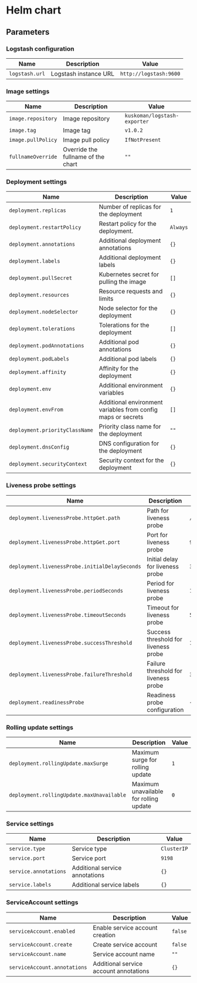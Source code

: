 # Helm chart

## Parameters

### Logstash configuration

| Name           | Description           | Value                  |
| -------------- | --------------------- | ---------------------- |
| `logstash.url` | Logstash instance URL | `http://logstash:9600` |

### Image settings

| Name               | Description                        | Value                        |
| ------------------ | ---------------------------------- | ---------------------------- |
| `image.repository` | Image repository                   | `kuskoman/logstash-exporter` |
| `image.tag`        | Image tag                          | `v1.0.2`                     |
| `image.pullPolicy` | Image pull policy                  | `IfNotPresent`               |
| `fullnameOverride` | Override the fullname of the chart | `""`                         |

### Deployment settings

| Name                           | Description                                                  | Value    |
| ------------------------------ | ------------------------------------------------------------ | -------- |
| `deployment.replicas`          | Number of replicas for the deployment                        | `1`      |
| `deployment.restartPolicy`     | Restart policy for the deployment.                           | `Always` |
| `deployment.annotations`       | Additional deployment annotations                            | `{}`     |
| `deployment.labels`            | Additional deployment labels                                 | `{}`     |
| `deployment.pullSecret`        | Kubernetes secret for pulling the image                      | `[]`     |
| `deployment.resources`         | Resource requests and limits                                 | `{}`     |
| `deployment.nodeSelector`      | Node selector for the deployment                             | `{}`     |
| `deployment.tolerations`       | Tolerations for the deployment                               | `[]`     |
| `deployment.podAnnotations`    | Additional pod annotations                                   | `{}`     |
| `deployment.podLabels`         | Additional pod labels                                        | `{}`     |
| `deployment.affinity`          | Affinity for the deployment                                  | `{}`     |
| `deployment.env`               | Additional environment variables                             | `{}`     |
| `deployment.envFrom`           | Additional environment variables from config maps or secrets | `[]`     |
| `deployment.priorityClassName` | Priority class name for the deployment                       | `""`     |
| `deployment.dnsConfig`         | DNS configuration for the deployment                         | `{}`     |
| `deployment.securityContext`   | Security context for the deployment                          | `{}`     |

### Liveness probe settings

| Name                                           | Description                          | Value     |
| ---------------------------------------------- | ------------------------------------ | --------- |
| `deployment.livenessProbe.httpGet.path`        | Path for liveness probe              | `/health` |
| `deployment.livenessProbe.httpGet.port`        | Port for liveness probe              | `9198`    |
| `deployment.livenessProbe.initialDelaySeconds` | Initial delay for liveness probe     | `30`      |
| `deployment.livenessProbe.periodSeconds`       | Period for liveness probe            | `10`      |
| `deployment.livenessProbe.timeoutSeconds`      | Timeout for liveness probe           | `5`       |
| `deployment.livenessProbe.successThreshold`    | Success threshold for liveness probe | `1`       |
| `deployment.livenessProbe.failureThreshold`    | Failure threshold for liveness probe | `3`       |
| `deployment.readinessProbe`                    | Readiness probe configuration        | `{}`      |

### Rolling update settings

| Name                                      | Description                            | Value |
| ----------------------------------------- | -------------------------------------- | ----- |
| `deployment.rollingUpdate.maxSurge`       | Maximum surge for rolling update       | `1`   |
| `deployment.rollingUpdate.maxUnavailable` | Maximum unavailable for rolling update | `0`   |

### Service settings

| Name                  | Description                    | Value       |
| --------------------- | ------------------------------ | ----------- |
| `service.type`        | Service type                   | `ClusterIP` |
| `service.port`        | Service port                   | `9198`      |
| `service.annotations` | Additional service annotations | `{}`        |
| `service.labels`      | Additional service labels      | `{}`        |

### ServiceAccount settings

| Name                         | Description                            | Value   |
| ---------------------------- | -------------------------------------- | ------- |
| `serviceAccount.enabled`     | Enable service account creation        | `false` |
| `serviceAccount.create`      | Create service account                 | `false` |
| `serviceAccount.name`        | Service account name                   | `""`    |
| `serviceAccount.annotations` | Additional service account annotations | `{}`    |
